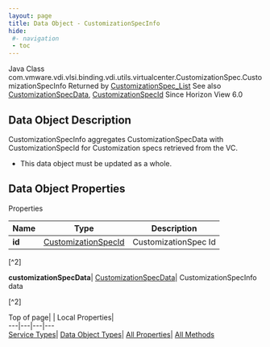 ```yaml
---
layout: page
title: Data Object - CustomizationSpecInfo
hide:
 #- navigation
 - toc
---
```






Java Class
    com.vmware.vdi.vlsi.binding.vdi.utils.virtualcenter.CustomizationSpec.CustomizationSpecInfo
Returned by
     [CustomizationSpec_List](vdi.utils.virtualcenter.CustomizationSpec.md#list)
See also
     [CustomizationSpecData](vdi.utils.virtualcenter.CustomizationSpec.CustomizationSpecData.md), [CustomizationSpecId](vdi.entity.CustomizationSpecId.md)
Since 
    Horizon View 6.0

## Data Object Description 

CustomizationSpecInfo aggregates CustomizationSpecData with CustomizationSpecId for Customization specs retrieved from the VC. 

  * This data object must be updated as a whole.



## Data Object Properties

Properties

Name |  Type |  Description   
---|---|---  
**id**| [CustomizationSpecId](vdi.entity.CustomizationSpecId.md)|  CustomizationSpec Id   


[^2]

  
**customizationSpecData**| [CustomizationSpecData](vdi.utils.virtualcenter.CustomizationSpec.CustomizationSpecData.md)|  CustomizationSpecInfo data   


[^2]

  
  
  
Top of page| | Local Properties|   
---|---|---|---  
[Service Types](index-mo_types.md)| [Data Object Types](index-do_types.md)| [All Properties](index-properties.md)| [All Methods](index-methods.md)  
  
  

